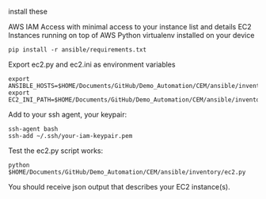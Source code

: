 
install these

AWS IAM Access with minimal access to your instance list and details
EC2 Instances running on top of AWS
Python virtualenv installed on your device

~~~
pip install -r ansible/requirements.txt
~~~

Export ec2.py and ec2.ini as environment variables

~~~
export ANSIBLE_HOSTS=$HOME/Documents/GitHub/Demo_Automation/CEM/ansible/inventory/ec2.py
export EC2_INI_PATH=$HOME/Documents/GitHub/Demo_Automation/CEM/ansible/inventory/ec2.ini
~~~

Add to your ssh agent, your keypair:

~~~
ssh-agent bash
ssh-add ~/.ssh/your-iam-keypair.pem
~~~

Test the ec2.py script works:

~~~
python $HOME/Documents/GitHub/Demo_Automation/CEM/ansible/inventory/ec2.py
~~~

You should receive json output that describes your EC2 instance(s).